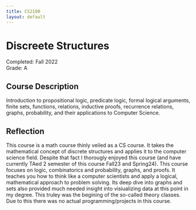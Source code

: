 ```yaml
---
title: CS2100
layout: default
---
```

# Discreete Structures
Completed: Fall 2022  
Grade: A
## Course Description
Introduction to propositional logic, predicate logic, formal logical arguments, finite sets, functions, relations, inductive proofs, recurrence relations, graphs, probability, and their applications to Computer Science.
## Reflection
This course is a math course thinly veiled as a CS course. It takes the mathematical concept of discrete structures and applies it to the computer science field. Despite that fact I thorougly enjoyed this course (and have currently TAed 2 semester of this course Fall23 and Spring24). This course focuses on logic, combinatorics and probability, graphs, and proofs. It teaches you how to think like a computer scientists and apply a logical, mathematical approach to problem solving. Its deep dive into graphs and sets also provided much needed insight into visiualizing data at this point in my degree. This truley was the begining of the so-called theory classes. Due to this there was no actual programming/projects in this course.